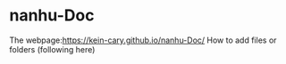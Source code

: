 # nanhu-Doc
The webpage:https://kein-cary.github.io/nanhu-Doc/
How to add files or folders (following here)
